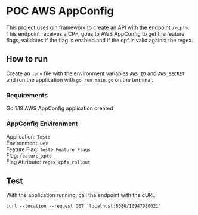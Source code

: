 # POC AWS AppConfig

This project uses gin framework to create an API with the endpoint `/<cpf>`. This endpoint receives a CPF, goes to AWS AppConfig to get the feature flags, validates if the flag is enabled and if the cpf is valid against the regex.

## How to run

Create an `.env` file with the environment variables `AWS_ID` and `AWS_SECRET` and run the application with `go run main.go` on the terminal.

### Requirements

Go 1.19
AWS AppConfig application created

### AppConfig Environment

Application: `Teste`  
Environment: `Dev`  
Feature Flag: `Teste Feature Flags`  
Flag: `feature_xpto`  
Flag Attribute: `regex_cpfs_rollout`  

## Test

With the application running, call the endpoint with the cURL:
```
curl --location --request GET 'localhost:8080/10947980021'
```